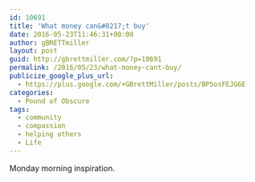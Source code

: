 ```yaml
---
id: 10691
title: 'What money can&#8217;t buy'
date: 2016-05-23T11:46:31+00:00
author: gBRETTmiller
layout: post
guid: http://gbrettmiller.com/?p=10691
permalink: /2016/05/23/what-money-cant-buy/
publicize_google_plus_url:
  - https://plus.google.com/+GBrettMiller/posts/BP5osFEJG6E
categories:
  - Pound of Obscure
tags:
  - community
  - compassion
  - helping others
  - Life
---
```

Monday morning inspiration.

<div class="fb-video" data-allowfullscreen="true" data-href="https://www.facebook.com/975822635806882/videos/1022299027825909/">
</div>

&nbsp;